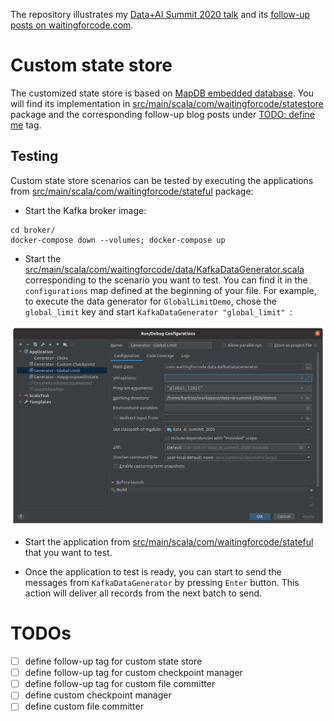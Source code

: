 The repository illustrates my <a href="https://databricks.com/session_eu20/extending-apache-spark-beyond-spark-session-extensions" target="_blank">Data+AI Summit 2020 talk</a> and its <a href="https://www.waitingforcode.com/tags/data-ai-summit-europe-2020-articles" target="_blank">follow-up posts on waitingforcode.com</a>.

# Custom state store
The customized state store is based on <a href="https://jankotek.gitbooks.io/mapdb/content/quick-start/" target="_blank">MapDB embedded database</a>. 
You will find its implementation in [src/main/scala/com/waitingforcode/statestore](src/main/scala/com/waitingforcode/statestore) package and 
the corresponding follow-up blog posts under <a href="#">TODO: define me</a> tag.

## Testing
Custom state store scenarios can be tested by executing the applications from 
[src/main/scala/com/waitingforcode/stateful](src/main/scala/com/waitingforcode/stateful)
package:
- Start the Kafka broker image:
```
cd broker/
docker-compose down --volumes; docker-compose up
```
- Start the [src/main/scala/com/waitingforcode/data/KafkaDataGenerator.scala](KafkaDataGenerator.scala) 
corresponding to the scenario you want to test. You can find it in the 
`configurations` map defined at the beginning of your file. For example, to
execute the data generator for `GlobalLimitDemo`, chose the `global_limit` key
and start `KafkaDataGenerator "global_limit" `:

![Image](doc/start_data_generator_example.png)

- Start the application from [src/main/scala/com/waitingforcode/stateful](src/main/scala/com/waitingforcode/stateful)
that you want to test.

- Once the application to test is ready, you can start to send the messages from
`KafkaDataGenerator` by pressing `Enter` button. This action will deliver all records 
from the next batch to send.

# TODOs
- [ ] define follow-up tag for custom state store
- [ ] define follow-up tag for custom checkpoint manager
- [ ] define follow-up tag for custom file committer
- [ ] define custom checkpoint manager
- [ ] define custom file committer
